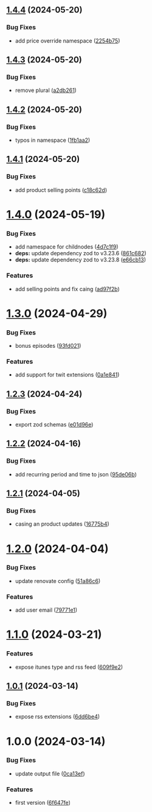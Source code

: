 ## [1.4.4](https://github.com/sesamyab/podcast-schemas/compare/v1.4.3...v1.4.4) (2024-05-20)


### Bug Fixes

* add price override namespace ([2254b75](https://github.com/sesamyab/podcast-schemas/commit/2254b75f656cb13f600200a9eaf4cfb8255ec597))

## [1.4.3](https://github.com/sesamyab/podcast-schemas/compare/v1.4.2...v1.4.3) (2024-05-20)


### Bug Fixes

* remove plural ([a2db261](https://github.com/sesamyab/podcast-schemas/commit/a2db261233403b6b8970125d046de06356d72709))

## [1.4.2](https://github.com/sesamyab/podcast-schemas/compare/v1.4.1...v1.4.2) (2024-05-20)


### Bug Fixes

* typos in namespace ([1fb1aa2](https://github.com/sesamyab/podcast-schemas/commit/1fb1aa22ffeab1e488e2debeb51f977317cb734b))

## [1.4.1](https://github.com/sesamyab/podcast-schemas/compare/v1.4.0...v1.4.1) (2024-05-20)


### Bug Fixes

* add product selling points ([c18c62d](https://github.com/sesamyab/podcast-schemas/commit/c18c62db6dc8557cee103e1cff365d5d60e73543))

# [1.4.0](https://github.com/sesamyab/podcast-schemas/compare/v1.3.0...v1.4.0) (2024-05-19)


### Bug Fixes

* add namespace for childnodes ([4d7c1f9](https://github.com/sesamyab/podcast-schemas/commit/4d7c1f9ff3a9327a9a7a02e853c6f050c9843c0e))
* **deps:** update dependency zod to v3.23.6 ([861c682](https://github.com/sesamyab/podcast-schemas/commit/861c68241eb59c51a7a3954e4df39e998d2d9c6c))
* **deps:** update dependency zod to v3.23.8 ([e66cb13](https://github.com/sesamyab/podcast-schemas/commit/e66cb1328128b542e687500d7495b927dd17abba))


### Features

* add selling points and fix caing ([ad97f2b](https://github.com/sesamyab/podcast-schemas/commit/ad97f2b545b1ed46590bc310986a033ac3eb44da))

# [1.3.0](https://github.com/sesamyab/podcast-schemas/compare/v1.2.3...v1.3.0) (2024-04-29)


### Bug Fixes

* bonus episodes ([93fd021](https://github.com/sesamyab/podcast-schemas/commit/93fd021123fb3024b3d940b413d72bec5e4fb33e))


### Features

* add support for twit extensions ([0a1e841](https://github.com/sesamyab/podcast-schemas/commit/0a1e84137dc9caffb69cc99a81cb25f1076128db))

## [1.2.3](https://github.com/sesamyab/podcast-schemas/compare/v1.2.2...v1.2.3) (2024-04-24)


### Bug Fixes

* export zod schemas ([e01d96e](https://github.com/sesamyab/podcast-schemas/commit/e01d96e1f89a2360b16751eabb001934e59131d8))

## [1.2.2](https://github.com/sesamyab/podcast-schemas/compare/v1.2.1...v1.2.2) (2024-04-16)


### Bug Fixes

* add recurring period and time to json ([95de06b](https://github.com/sesamyab/podcast-schemas/commit/95de06b2505fccc733c49fa0a09b6a0324eb0872))

## [1.2.1](https://github.com/sesamyab/podcast-schemas/compare/v1.2.0...v1.2.1) (2024-04-05)


### Bug Fixes

* casing an product updates ([16775b4](https://github.com/sesamyab/podcast-schemas/commit/16775b4ca1c18715f50ae2b32a3d91bb4d70c7ec))

# [1.2.0](https://github.com/sesamyab/podcast-schemas/compare/v1.1.0...v1.2.0) (2024-04-04)


### Bug Fixes

* update renovate config ([51a86c6](https://github.com/sesamyab/podcast-schemas/commit/51a86c6e342a50324d92370b063b8975f5560b33))


### Features

* add user email ([79771e1](https://github.com/sesamyab/podcast-schemas/commit/79771e1a92e5367e0bb5b83496e688bddcad20d8))

# [1.1.0](https://github.com/sesamyab/podcast-schemas/compare/v1.0.1...v1.1.0) (2024-03-21)


### Features

* expose itunes type and rss feed ([609f9e2](https://github.com/sesamyab/podcast-schemas/commit/609f9e23339714b8e84bfdf43ca2526c2f989e84))

## [1.0.1](https://github.com/sesamyab/podcast-schemas/compare/v1.0.0...v1.0.1) (2024-03-14)


### Bug Fixes

* expose rss extensions ([6dd6be4](https://github.com/sesamyab/podcast-schemas/commit/6dd6be4958589aa4b7a0886b439e90e5f7b10cdd))

# 1.0.0 (2024-03-14)


### Bug Fixes

* update output file ([0ca13ef](https://github.com/sesamyab/podcast-schemas/commit/0ca13efefb351abba92662d7882d784630fae815))


### Features

* first version ([6f647fe](https://github.com/sesamyab/podcast-schemas/commit/6f647fef0591e4c8da268cbcd8fff9c407ea74c7))
